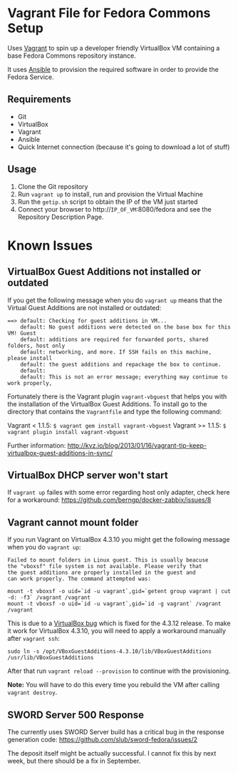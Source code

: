 # Vagrant File for Fedora Commons Setup

Uses [Vagrant](https://www.vagrantup.com/) to spin up a developer friendly
VirtualBox VM containing a base Fedora Commons repository instance.

It uses [Ansible](http://www.ansible.com/home) to provision the required
software in order to provide the Fedora Service.

## Requirements

- Git
- VirtualBox
- Vagrant
- Ansible
- Quick Internet connection (because it's going to download a lot of stuff)

## Usage

1. Clone the Git repository
2. Run `vagrant up` to install, run and provision the Virtual Machine
3. Run the `getip.sh` script to obtain the IP of the VM just started
4. Connect your browser to http://`IP_OF_VM`:8080/fedora and see the Repository
   Description Page.

# Known Issues

## VirtualBox Guest Additions not installed or outdated

If you get the following message when you do ```vagrant up``` means that the Virtual Guest Additions are not installed or outdated:

```
==> default: Checking for guest additions in VM...
    default: No guest additions were detected on the base box for this VM! Guest
    default: additions are required for forwarded ports, shared folders, host only
    default: networking, and more. If SSH fails on this machine, please install
    default: the guest additions and repackage the box to continue.
    default: 
    default: This is not an error message; everything may continue to work properly,
```
Fortunately there is the Vagrant plugin ```vagrant-vbguest``` that helps you with the installation of the VirtualBox Guest Additions. To install go to the directory that contains the ```Vagrantfile``` and type the following command:

Vagrant < 1.1.5: ```$ vagrant gem install vagrant-vbguest```
Vagrant >= 1.1.5: ```$ vagrant plugin install vagrant-vbguest```

Further information: http://kvz.io/blog/2013/01/16/vagrant-tip-keep-virtualbox-guest-additions-in-sync/

## VirtualBox DHCP server won't start
If `vagrant up` failes with some error regarding host only adapter, check here for
a workaround: https://github.com/berngp/docker-zabbix/issues/8

## Vagrant cannot mount folder

If you run Vagrant on VirtualBox 4.3.10 you might get the following message when you do ```vagrant up```:

```
Failed to mount folders in Linux guest. This is usually beacuse
the "vboxsf" file system is not available. Please verify that
the guest additions are properly installed in the guest and
can work properly. The command attempted was:

mount -t vboxsf -o uid=`id -u vagrant`,gid=`getent group vagrant | cut -d: -f3` /vagrant /vagrant
mount -t vboxsf -o uid=`id -u vagrant`,gid=`id -g vagrant` /vagrant /vagrant
```

This is due to a [VirtualBox bug](https://www.virtualbox.org/ticket/12879) which is fixed for the 4.3.12 release. To make it work for VirtualBox 4.3.10, you will need to apply a workaround manually after ```vagrant ssh```:

```
sudo ln -s /opt/VBoxGuestAdditions-4.3.10/lib/VBoxGuestAdditions /usr/lib/VBoxGuestAdditions
```

After that run ```vagrant reload --provision``` to continue with the provisioning.

**Note:** You will have to do this every time you rebuild the VM after calling ```vagrant destroy```.

## SWORD Server 500 Response
The currently uses SWORD Server build has a critical bug in the response generation
code: https://github.com/slub/sword-fedora/issues/2

The deposit itself might be actually successful. I cannot fix this by next week, but
there should be a fix in September.

